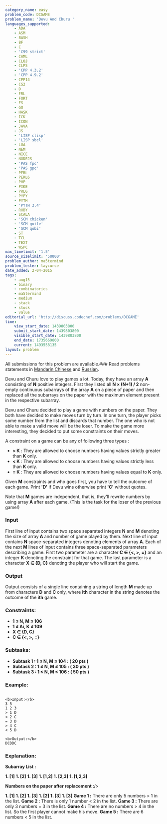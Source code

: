 ```yaml
---
category_name: easy
problem_code: DCGAME
problem_name: 'Devu And Churu '
languages_supported:
    - ADA
    - ASM
    - BASH
    - BF
    - C
    - 'C99 strict'
    - CAML
    - CLOJ
    - CLPS
    - 'CPP 4.3.2'
    - 'CPP 4.9.2'
    - CPP14
    - CS2
    - D
    - ERL
    - FORT
    - FS
    - GO
    - HASK
    - ICK
    - ICON
    - JAVA
    - JS
    - 'LISP clisp'
    - 'LISP sbcl'
    - LUA
    - NEM
    - NICE
    - NODEJS
    - 'PAS fpc'
    - 'PAS gpc'
    - PERL
    - PERL6
    - PHP
    - PIKE
    - PRLG
    - PYPY
    - PYTH
    - 'PYTH 3.4'
    - RUBY
    - SCALA
    - 'SCM chicken'
    - 'SCM guile'
    - 'SCM qobi'
    - ST
    - TCL
    - TEXT
    - WSPC
max_timelimit: '1.5'
source_sizelimit: '50000'
problem_author: ma5termind
problem_tester: laycurse
date_added: 2-04-2015
tags:
    - aug15
    - binary
    - combinatorics
    - ma5termind
    - medium
    - stack
    - stock
    - value
editorial_url: 'http://discuss.codechef.com/problems/DCGAME'
time:
    view_start_date: 1439803800
    submit_start_date: 1439803800
    visible_start_date: 1439803800
    end_date: 1735669800
    current: 1493558135
layout: problem
---
```

All submissions for this problem are available.###  Read problems statements in [Mandarin Chinese](http://www.codechef.com/download/translated/AUG15/mandarin/DCGAME.pdf) and [Russian](http://www.codechef.com/download/translated/AUG15/russian/DCGAME.pdf).

Devu and Churu love to play games a lot. Today, they have an array **A** consisting of **N** positive integers. First they listed all **N × (N+1) / 2** non-empty continuous subarrays of the array **A** on a piece of paper and then replaced all the subarrays on the paper with the maximum element present in the respective subarray.

Devu and Churu decided to play a game with numbers on the paper. They both have decided to make moves turn by turn. In one turn, the player picks some number from the list and discards that number. The one who is not able to make a valid move will be the loser. To make the game more interesting, they decided to put some constraints on their moves.

A constraint on a game can be any of following three types :

- **> K** : They are allowed to choose numbers having values strictly greater than **K** only.
- **< K** : They are allowed to choose numbers having values strictly less than **K** only.
- **= K** : They are allowed to choose numbers having values equal to **K** only.

Given **M** constraints and who goes first, you have to tell the outcome of each game. Print **'D'** if Devu wins otherwise print **'C'** without quotes.

Note that **M** games are independent, that is, they'll rewrite numbers by using array **A** after each game. (This is the task for the loser of the previous game!)

### Input 

First line of input contains two space separated integers **N** and **M** denoting the size of array **A** and number of game played by them. Next line of input contains **N** space-separated integers denoting elements of array **A**. Each of the next **M** lines of input contains three space-separated parameters describing a game. First two parameter are a character **C ∈ {<, >, =}** and an integer **K** denoting the constraint for that game. The last parameter is a character **X ∈ {D, C}** denoting the player who will start the game.

###  Output 

Output consists of a single line containing a string of length **M** made up from characters **D** and **C** only, where **ith** character in the string denotes the outcome of the **ith** game.

###  Constraints: 

- **1 ≤ N, M ≤ 106**
- **1 ≤ Ai, K ≤ 109**
- **X ∈ {D, C}**
- **C ∈ {<, >, =}**

### Subtasks: 

- **Subtask 1 : 1 ≤ N, M ≤ 104 : ( 20 pts )**
- **Subtask 2 : 1 ≤ N, M ≤ 105 : ( 30 pts )**
- **Subtask 3 : 1 ≤ N, M ≤ 106 : ( 50 pts )**

### Example:

```

<b>Input:</b>
3 5
1 2 3
> 1 D
< 2 C
= 3 D
> 4 C
< 5 D

<b>Output:</b>
DCDDC

```
### Explanation: 

**Subarray List :**

**1. \[1\]** **1. \[2\]** **1. \[3\]** **1. \[1,2\]** **1. \[2,3\]** **1. \[1,2,3\]** 

**Numbers on the paper after replacement :**/>

**1. \[1\]** **1. \[2\]** **1. \[3\]** **1. \[2\]** **1. \[3\]** **1. \[3\]** 
**Game 1 :** There are only 5 numbers > 1 in the list.
**Game 2 :** There is only 1 number < 2 in the list.
**Game 3 :** There are only 3 numbers = 3 in the list.
**Game 4 :** There are no numbers > 4 in the list. So the first player cannot make his move.
**Game 5 :** There are 6 numbers < 5 in the list.